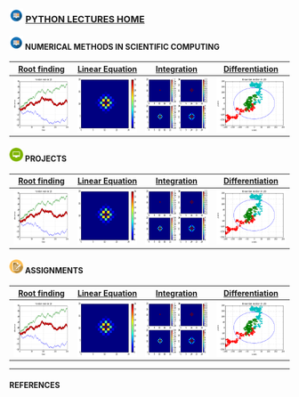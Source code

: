 ### <img src = "sample/lecture.png" width="25" height="25" /> [PYTHON LECTURES  HOME](https://datafiction.github.io/)

#### <img src = "sample/lecture.png" width="25" height="25" /> NUMERICAL METHODS IN SCIENTIFIC COMPUTING

| [Root finding](sample/brownian.md) | [Linear Equation](sample/brownian.md) | [Integration](sample/brownian.md)  | [Differentiation](sample/brownian.md) |
| --- | --- | --- | --- |
|<img src = "sample/output_8_0.png" width="150" height="100" /> | <img src = "sample/output_25_0.png" width="150" height="100" />  |<img src = "sample/output_29_0.png" width="150" height="100" /> | <img src = "sample/output_40_0.png" width="150" height="100" />| 

#### <img src = "sample/project.png" width="25" height="25" /> PROJECTS

| [Root finding](sample/brownian.md) | [Linear Equation](sample/brownian.md) | [Integration](sample/brownian.md)  | [Differentiation](sample/brownian.md) |
| --- | --- | --- | --- |
|<img src = "sample/output_8_0.png" width="150" height="100" /> | <img src = "sample/output_25_0.png" width="150" height="100" />  |<img src = "sample/output_29_0.png" width="150" height="100" /> | <img src = "sample/output_40_0.png" width="150" height="100" />| 

#### <img src = "sample/assign.png" width="25" height="25" /> ASSIGNMENTS

| [Root finding](sample/brownian.md) | [Linear Equation](sample/brownian.md) | [Integration](sample/brownian.md)  | [Differentiation](sample/brownian.md) |
| --- | --- | --- | --- |
|<img src = "sample/output_8_0.png" width="150" height="100" /> | <img src = "sample/output_25_0.png" width="150" height="100" />  |<img src = "sample/output_29_0.png" width="150" height="100" /> | <img src = "sample/output_40_0.png" width="150" height="100" />| 

---------------------------------------------------

#### REFERENCES

